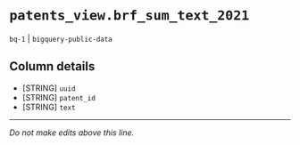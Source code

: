 # `patents_view.brf_sum_text_2021`
`bq-1` | `bigquery-public-data`

## Column details
* [STRING]    `uuid`
* [STRING]    `patent_id`
* [STRING]    `text`

-------------------------------------------------------------------------------
*Do not make edits above this line.*
